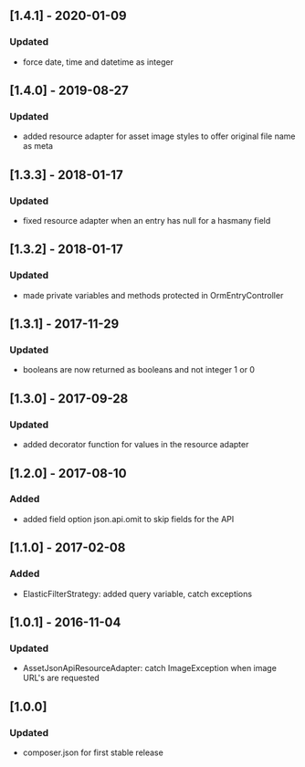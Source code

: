 ## [1.4.1] - 2020-01-09
### Updated
- force date, time and datetime as integer

## [1.4.0] - 2019-08-27
### Updated
- added resource adapter for asset image styles to offer original file name as meta

## [1.3.3] - 2018-01-17
### Updated
- fixed resource adapter when an entry has null for a hasmany field

## [1.3.2] - 2018-01-17
### Updated
- made private variables and methods protected in OrmEntryController

## [1.3.1] - 2017-11-29
### Updated
- booleans are now returned as booleans and not integer 1 or 0

## [1.3.0] - 2017-09-28
### Updated
- added decorator function for values in the resource adapter

## [1.2.0] - 2017-08-10
### Added
- added field option json.api.omit to skip fields for the API

## [1.1.0] - 2017-02-08
### Added
- ElasticFilterStrategy: added query variable, catch exceptions

## [1.0.1] - 2016-11-04
### Updated
- AssetJsonApiResourceAdapter: catch ImageException when image URL's are requested

## [1.0.0]
### Updated
- composer.json for first stable release
